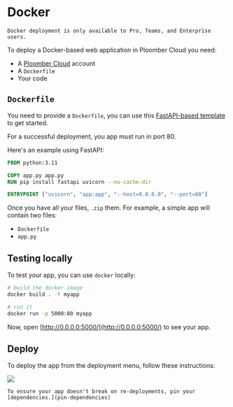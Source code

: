 # Docker

```{note}
Docker deployment is only available to Pro, Teams, and Enterprise users.
```

To deploy a Docker-based web application in Ploomber Cloud you need:

- A [Ploomber Cloud](https://platform.ploomber.io/register?utm_source=docker&utm_medium=documentation) account
- A `Dockerfile`
- Your code

## `Dockerfile`

You need to provide a `Dockerfile`, you can use this [FastAPI-based template](https://github.com/ploomber/doc/blob/main/examples/fastapi/basic-app/Dockerfile) to get started.

For a successful deployment, you app must run in port 80.

Here's an example using FastAPI:

```Dockerfile
FROM python:3.11

COPY app.py app.py
RUN pip install fastapi uvicorn --no-cache-dir

ENTRYPOINT ["uvicorn", "app:app", "--host=0.0.0.0", "--port=80"]
```

Once you have all your files, `.zip` them. For example, a simple app will contain two files:

- `Dockerfile`
- `app.py`

## Testing locally

To test your app, you can use `docker` locally:

```sh
# build the docker image
docker build . -t myapp

# run it
docker run -p 5000:80 myapp
```

Now, open [http://0.0.0.0:5000/](http://0.0.0.0:5000/) to see your app.


## Deploy

To deploy the app from the deployment menu, follow these instructions:

![](../static/docker.png)


```{tip}
To ensure your app doesn't break on re-deployments, pin your [dependencies.](pin-dependencies)
```